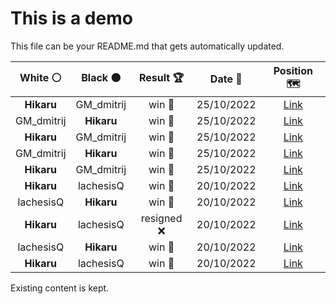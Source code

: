 # This is a demo

This file can be your README.md that gets automatically updated.

<!--START_SECTION:chessStats-->
<!-- Automatically generated with https://github.com/Balastrong/chess-stats-action -->

| White ⚪ | Black ⚫ | Result 🏆 | Date 📅 | Position 🗺️ |
|:---:|:---:|:---:|:---:|:---:|
| **Hikaru** | GM_dmitrij | win 🥇 | 25/10/2022 | <a href="http://www.ee.unb.ca/cgi-bin/tervo/fen.pl?select=2R5/5kp1/pr4p1/6N1/1p2r3/7P/P2B2P1/6K1 b - -">Link</a> |
| GM_dmitrij | **Hikaru** | win 🥇 | 25/10/2022 | <a href="http://www.ee.unb.ca/cgi-bin/tervo/fen.pl?select=1r4k1/6p1/p3qb2/1p2p3/1P1pP2p/P1pP3P/2P1Q3/B5RK b q -">Link</a> |
| **Hikaru** | GM_dmitrij | win 🥇 | 25/10/2022 | <a href="http://www.ee.unb.ca/cgi-bin/tervo/fen.pl?select=2Q2r2/pQ1k4/Pp6/1P2p3/3q2p1/8/5PP1/1KR5 b - -">Link</a> |
| GM_dmitrij | **Hikaru** | win 🥇 | 25/10/2022 | <a href="http://www.ee.unb.ca/cgi-bin/tervo/fen.pl?select=4r1k1/pp5p/2p5/3b1B2/3P2P1/5q2/P6P/RQ2K3 w - -">Link</a> |
| **Hikaru** | GM_dmitrij | win 🥇 | 25/10/2022 | <a href="http://www.ee.unb.ca/cgi-bin/tervo/fen.pl?select=6r1/pQ1k3p/3p2b1/5p2/3b4/1P4P1/P2N4/2n1KR2 b - -">Link</a> |
| **Hikaru** | lachesisQ | win 🥇 | 20/10/2022 | <a href="http://www.ee.unb.ca/cgi-bin/tervo/fen.pl?select=8/5k1p/2R1p1p1/8/1b6/1q3Q2/1P4PP/7K b - -">Link</a> |
| lachesisQ | **Hikaru** | win 🥇 | 20/10/2022 | <a href="http://www.ee.unb.ca/cgi-bin/tervo/fen.pl?select=4b3/2B5/8/5pP1/3pk3/4p2P/8/4K3 w - -">Link</a> |
| **Hikaru** | lachesisQ | resigned ❌ | 20/10/2022 | <a href="http://www.ee.unb.ca/cgi-bin/tervo/fen.pl?select=8/2p2k2/3p3P/8/p4q2/6pK/P7/8 w - -">Link</a> |
| lachesisQ | **Hikaru** | win 🥇 | 20/10/2022 | <a href="http://www.ee.unb.ca/cgi-bin/tervo/fen.pl?select=6R1/k7/P1p1p3/3nP3/2p5/3q3P/PP3r2/1K2Q3 w - -">Link</a> |
| **Hikaru** | lachesisQ | win 🥇 | 20/10/2022 | <a href="http://www.ee.unb.ca/cgi-bin/tervo/fen.pl?select=5k2/1R3b2/P7/3pBPp1/3P4/3r3p/1P5K/8 b - -">Link</a> |

<!--END_SECTION:chessStats-->

Existing content is kept.
